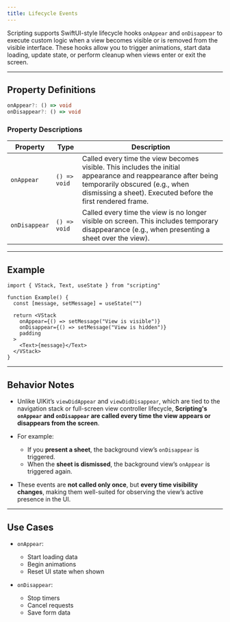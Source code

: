 ```yaml
---
title: Lifecycle Events
---
```

Scripting supports SwiftUI-style lifecycle hooks `onAppear` and `onDisappear` to execute custom logic when a view becomes visible or is removed from the visible interface. These hooks allow you to trigger animations, start data loading, update state, or perform cleanup when views enter or exit the screen.

---

## Property Definitions

```ts
onAppear?: () => void
onDisappear?: () => void
```

### Property Descriptions

| Property      | Type         | Description                                                                                                                                                                                                   |
| ------------- | ------------ | ------------------------------------------------------------------------------------------------------------------------------------------------------------------------------------------------------------- |
| `onAppear`    | `() => void` | Called every time the view becomes visible. This includes the initial appearance and reappearance after being temporarily obscured (e.g., when dismissing a sheet). Executed before the first rendered frame. |
| `onDisappear` | `() => void` | Called every time the view is no longer visible on screen. This includes temporary disappearance (e.g., when presenting a sheet over the view).                                                               |

---

## Example

```tsx
import { VStack, Text, useState } from "scripting"

function Example() {
  const [message, setMessage] = useState("")

  return <VStack
    onAppear={() => setMessage("View is visible")}
    onDisappear={() => setMessage("View is hidden")}
    padding
  >
    <Text>{message}</Text>
  </VStack>
}
```

---

## Behavior Notes

* Unlike UIKit’s `viewDidAppear` and `viewDidDisappear`, which are tied to the navigation stack or full-screen view controller lifecycle, **Scripting's `onAppear` and `onDisappear` are called every time the view appears or disappears from the screen**.
* For example:

  * If you **present a sheet**, the background view’s `onDisappear` is triggered.
  * When the **sheet is dismissed**, the background view’s `onAppear` is triggered again.
* These events are **not called only once**, but **every time visibility changes**, making them well-suited for observing the view’s active presence in the UI.

---

## Use Cases

* `onAppear`:

  * Start loading data
  * Begin animations
  * Reset UI state when shown
* `onDisappear`:

  * Stop timers
  * Cancel requests
  * Save form data
